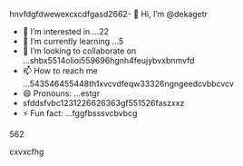 hnvfdgfdwewexcxcdfgasd2662- 👋 Hi, I’m @dekagetr
- 👀 I’m interested in ...22
- 🌱 I’m currently learning ...5
- 💞️ I’m looking to collaborate on ...shbx5514olioi559696hgnh4feujybvxbnmvfd
- 📫 How to reach me ...543546455448th1xvcvdfeqw33326ngngeedcvbbcvcv
- 😄 Pronouns: ...estgr
- sfddsfvbc1231226626363gf551526faszxxz
- ⚡ Fun fact: ...fggfbsssvcbvbcg
<!---ads2dfgvcbdsf
dekagetr/dekagetr is a ✨ special ✨ repositor456y becaus456 its `README.md` (this file) appears on your GitHub profildgfe.696ccx
You can click the Preview link to take a look at your changes.vhxcvxcv
--->562
cxvxcfhg
